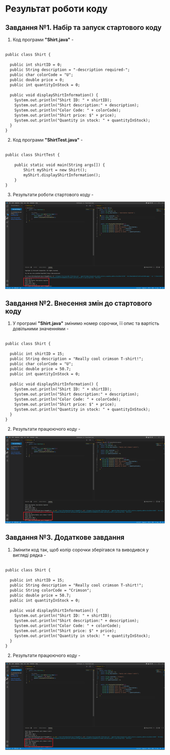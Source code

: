 # Результат роботи коду

## Завдання №1. Набір та запуск стартового коду

1. Код програми **"Shirt.java"** -

```

public class Shirt {

  public int shirtID = 0;
  public String description = "-description required-";
  public char colorCode = "U";
  public double price = 0;
  public int quantityInStock = 0;
 
  public void displayShirtInformation() {
    System.out.println("Shirt ID: " + shirtID);
    System.out.println("Shirt description:" + description);
    System.out.println("Color Code: " + colorCode);
    System.out.println("Shirt price: $" + price);
    System.out.println("Quantity in stock: " + quantityInStock);
  }
}

```

2. Код програми **"ShirtTest.java"** -

```

public class ShirtTest {

    public static void main(String args[]) {
        Shirt myShirt = new Shirt();
        myShirt.displayShirtInformation();
    }
}

```

3. Результати роботи стартового коду -

![](https://github.com/ppc-ntu-khpi/java-0-MargoBB/blob/main/Solution/1.png)

## Завдання №2. Внесення змін до стартового коду

1. У програмі **"Shirt.java"** змінимо номер сорочки, її опис та вартість довільними значеннями -

```

public class Shirt {

  public int shirtID = 15;
  public String description = "Really cool crimson T-shirt!";
  public char colorCode = "U";
  public double price = 50.7;
  public int quantityInStock = 0;
 
  public void displayShirtInformation() {
    System.out.println("Shirt ID: " + shirtID);
    System.out.println("Shirt description:" + description);
    System.out.println("Color Code: " + colorCode);
    System.out.println("Shirt price: $" + price);
    System.out.println("Quantity in stock: " + quantityInStock);
  }
}

```

2. Результати працюючого коду -

![](https://github.com/ppc-ntu-khpi/java-0-MargoBB/blob/main/Solution/2.png)

## Завдання №3. Додаткове завдання

1. Змінити код так, щоб колір сорочки зберігався та виводився у вигляді рядка -

```

public class Shirt {

  public int shirtID = 15;
  public String description = "Really cool crimson T-shirt!";
  public String colorCode = "Crimson";
  public double price = 50.7;
  public int quantityInStock = 0;
 
  public void displayShirtInformation() {
    System.out.println("Shirt ID: " + shirtID);
    System.out.println("Shirt description:" + description);
    System.out.println("Color Code: " + colorCode);
    System.out.println("Shirt price: $" + price);
    System.out.println("Quantity in stock: " + quantityInStock);
  }
}

```

2. Результати працюючого коду -

![](https://github.com/ppc-ntu-khpi/java-0-MargoBB/blob/main/Solution/3.png)


